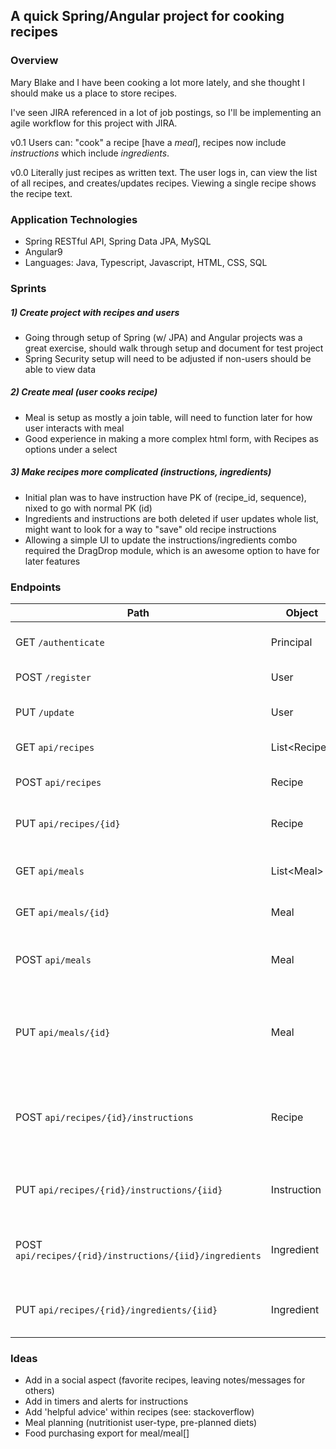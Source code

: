## A quick Spring/Angular project for cooking recipes

### Overview

Mary Blake and I have been cooking a lot more lately, and she thought I should make us a place to store recipes.

I've seen JIRA referenced in a lot of job postings, so I'll be implementing an agile workflow for this project with JIRA.

v0.1 Users can:  "cook" a recipe [have a *meal*], recipes now include *instructions* which include *ingredients*.

v0.0 Literally just recipes as written text.  The user logs in, can view the list of all recipes, and creates/updates recipes.  Viewing a single recipe shows the recipe text.

### Application Technologies

* Spring RESTful API, Spring Data JPA, MySQL
* Angular9
* Languages: Java, Typescript, Javascript, HTML, CSS, SQL

### Sprints

##### 1) Create project with recipes and users

* Going through setup of Spring (w/ JPA) and Angular projects was a great exercise, should walk through setup and document for test project
* Spring Security setup will need to be adjusted if non-users should be able to view data

##### 2) Create meal (user cooks recipe)

* Meal is setup as mostly a join table, will need to function later for how user interacts with meal
* Good experience in making a more complex html form, with Recipes as options under a select

##### 3) Make recipes more complicated (instructions, ingredients)

* Initial plan was to have instruction have PK of (recipe_id, sequence), nixed to go with normal PK (id)
* Ingredients and instructions are both deleted if user updates whole list, might want to look for a way to "save" old recipe instructions
* Allowing a simple UI to update the instructions/ingredients combo required the DragDrop module, which is an awesome option to have for later features

### Endpoints
| Path | Object | Details |
|--|--|--|
| GET `/authenticate` | Principal | Logs (pre-existing) user in |
| POST `/register` | User | Creates new user |
| PUT `/update` | User | Updates existing user|
| GET `api/recipes` | List\<Recipe> | Gets list of all recipes |
| POST `api/recipes` | Recipe | Creates recipe record |
| PUT `api/recipes/{id}` | Recipe | Updates recipe record |
| GET `api/meals` | List\<Meal> | Gets list of meals for current user |
| GET `api/meals/{id}` | Meal | Get meal by id |
| POST `api/meals` | Meal | Create meal record for current user |
| PUT `api/meals/{id}` | Meal | Updates meal record, verifying current user |
| POST `api/recipes/{id}/instructions` | Recipe | Creates new instructions and ingredients within recipe |
| PUT `api/recipes/{rid}/instructions/{iid}` | Instruction | Updates single instruction record |
| POST `api/recipes/{rid}/instructions/{iid}/ingredients`| Ingredient | Creates an ingredient and adds to an instruction |
| PUT `api/recipes/{rid}/ingredients/{iid}` | Ingredient | Updates single ingredient record |

### Ideas

* Add in a social aspect (favorite recipes, leaving notes/messages for others)
* Add in timers and alerts for instructions
* Add 'helpful advice' within recipes (see: stackoverflow)
* Meal planning (nutritionist user-type, pre-planned diets)
* Food purchasing export for meal/meal[]
